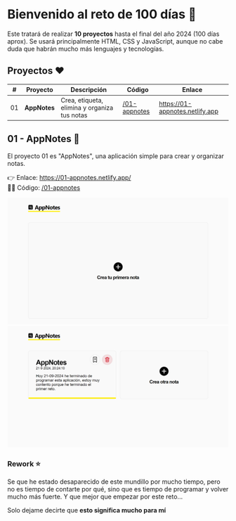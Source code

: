 # Bienvenido al reto de 100 días 🎯

Este tratará de realizar **10 proyectos** hasta el final del año 2024 (100 días aprox). Se usará principalmente HTML, CSS y JavaScript, aunque no cabe duda que habrán mucho más lenguajes y
tecnologías.

## Proyectos ❤️

| #   | Proyecto     | Descripción                                  | Código                                                                          | Enlace                          |
| --- | ------------ | -------------------------------------------- | ------------------------------------------------------------------------------- | ------------------------------- |
| 01  | **AppNotes** | Crea, etiqueta, elimina y organiza tus notas | [/01-appnotes](https://github.com/jevmydev/reto-100-dias/tree/main/01-appnotes) | https://01-appnotes.netlify.app | 

## 01 - AppNotes 📓

El proyecto 01 es "AppNotes", una aplicación simple para crear y organizar notas.

👉 Enlace: https://01-appnotes.netlify.app/ <br />
🧑‍💻 Código: [/01-appnotes](https://github.com/jevmydev/reto-100-dias/tree/main/01-appnotes)

![Hero de AppNotes](./images/appnotes/hero.png)
![Notas de AppNotes](./images/appnotes/notes.png)

### Rework ⭐

Se que he estado desaparecido de este mundillo por mucho tiempo, pero no es tiempo de contarte por qué, sino que es tiempo de programar y volver mucho más fuerte. Y que mejor que empezar por este
reto...

Solo dejame decirte que **esto significa mucho para mí**
